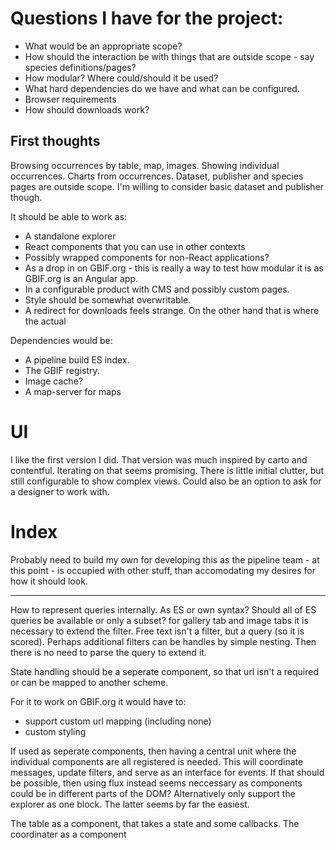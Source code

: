 # Questions I have for the project:

* What would be an appropriate scope?
* How should the interaction be with things that are outside scope - say species definitions/pages?
* How modular? Where could/should it be used?
* What hard dependencies do we have and what can be configured.
* Browser requirements
* How should downloads work?

## First thoughts
Browsing occurrences by table, map, images. Showing individual occurrences. Charts from occurrences.
Dataset, publisher and species pages are outside scope. I'm willing to consider basic dataset and publisher though.

It should be able to work as:
* A standalone explorer
* React components that you can use in other contexts
* Possibly wrapped components for non-React applications?
* As a drop in on GBIF.org - this is really a way to test how modular it is as GBIF.org is an Angular app.
* In a configurable product with CMS and possibly custom pages.
* Style should be somewhat overwritable.
* A redirect for downloads feels strange. On the other hand that is where the actual 

Dependencies would be:
* A pipeline build ES index.
* The GBIF registry.
* Image cache?
* A map-server for maps

# UI
I like the first version I did. That version was much inspired by carto and contentful. Iterating on that seems promising. There is little initial clutter, but still configurable to show complex views. Could also be an option to ask for a designer to work with.

# Index
Probably need to build my own for developing this as the pipeline team - at this point - is occupied with other stuff, than accomodating my desires for how it should look.

--------------

How to represent queries internally. As ES or own syntax? Should all of ES queries be available or only a subset?
for gallery tab and image tabs it is necessary to extend the filter. Free text isn't a filter, but a query (so it is scored).
Perhaps additional filters can be handles by simple nesting. Then there is no need to parse the query to extend it.

State handling should be a seperate component, so that url isn't a required or can be mapped to another scheme.

For it to work on GBIF.org it would have to:
* support custom url mapping (including none)
* custom styling

If used as seperate components, then having a central unit where the individual components are all registered is needed. This will coordinate messages, update filters, and serve as an interface for events.
If that should be possible, then using flux instead seems neccessary as components could be in different parts of the DOM?
Alternatively only support the explorer as one block. The latter seems by far the easiest.

The table as a component, that takes a state and some callbacks. 
The coordinater as a component
